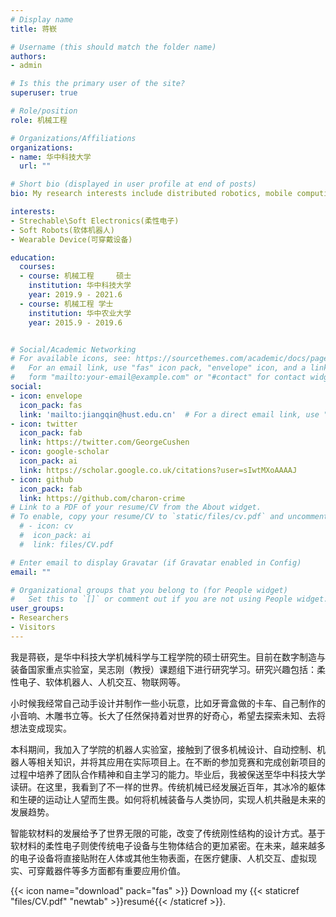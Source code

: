 ```yaml
---
# Display name
title: 蒋嵚

# Username (this should match the folder name)
authors:
- admin

# Is this the primary user of the site?
superuser: true

# Role/position
role: 机械工程

# Organizations/Affiliations
organizations:
- name: 华中科技大学
  url: ""

# Short bio (displayed in user profile at end of posts)
bio: My research interests include distributed robotics, mobile computing and programmable matter.

interests:
- Strechable\Soft Electronics(柔性电子)
- Soft Robots(软体机器人)
- Wearable Device(可穿戴设备) 

education:
  courses:
  - course: 机械工程     硕士
    institution: 华中科技大学
    year: 2019.9 - 2021.6
  - course: 机械工程 学士
    institution: 华中农业大学
    year: 2015.9 - 2019.6


# Social/Academic Networking
# For available icons, see: https://sourcethemes.com/academic/docs/page-builder/#icons
#   For an email link, use "fas" icon pack, "envelope" icon, and a link in the
#   form "mailto:your-email@example.com" or "#contact" for contact widget.
social:
- icon: envelope
  icon_pack: fas
  link: 'mailto:jiangqin@hust.edu.cn'  # For a direct email link, use "mailto:test@example.org".
- icon: twitter
  icon_pack: fab
  link: https://twitter.com/GeorgeCushen
- icon: google-scholar
  icon_pack: ai
  link: https://scholar.google.co.uk/citations?user=sIwtMXoAAAAJ
- icon: github
  icon_pack: fab
  link: https://github.com/charon-crime
# Link to a PDF of your resume/CV from the About widget.
# To enable, copy your resume/CV to `static/files/cv.pdf` and uncomment the lines below.
  # - icon: cv
  #  icon_pack: ai
  #  link: files/CV.pdf

# Enter email to display Gravatar (if Gravatar enabled in Config)
email: ""

# Organizational groups that you belong to (for People widget)
#   Set this to `[]` or comment out if you are not using People widget.
user_groups:
- Researchers
- Visitors
---
```

我是蒋嵚，是华中科技大学机械科学与工程学院的硕士研究生。目前在数字制造与装备国家重点实验室，吴志刚（教授）课题组下进行研究学习。研究兴趣包括：柔性电子、软体机器人、人机交互、物联网等。

小时候我经常自己动手设计并制作一些小玩意，比如牙膏盒做的卡车、自己制作的小音响、木雕书立等。长大了任然保持着对世界的好奇心，希望去探索未知、去将想法变成现实。

本科期间，我加入了学院的机器人实验室，接触到了很多机械设计、自动控制、机器人等相关知识，并将其应用在实际项目上。在不断的参加竞赛和完成创新项目的过程中培养了团队合作精神和自主学习的能力。毕业后，我被保送至华中科技大学读研。在这里，我看到了不一样的世界。传统机械已经发展近百年，其冰冷的躯体和生硬的运动让人望而生畏。如何将机械装备与人类协同，实现人机共融是未来的发展趋势。

智能软材料的发展给予了世界无限的可能，改变了传统刚性结构的设计方式。基于软材料的柔性电子则使传统电子设备与生物体结合的更加紧密。在未来，越来越多的电子设备将直接贴附在人体或其他生物表面，在医疗健康、人机交互、虚拟现实、可穿戴器件等多方面都有重要应用价值。

{{< icon name="download" pack="fas" >}} Download my {{< staticref "files/CV.pdf" "newtab" >}}resumé{{< /staticref >}}.
